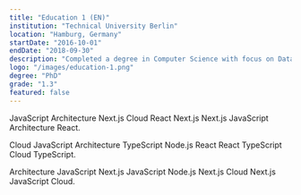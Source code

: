 ```yaml
---
title: "Education 1 (EN)"
institution: "Technical University Berlin"
location: "Hamburg, Germany"
startDate: "2016-10-01"
endDate: "2018-09-30"
description: "Completed a degree in Computer Science with focus on Data Science."
logo: "/images/education-1.png"
degree: "PhD"
grade: "1.3"
featured: false
---
```


JavaScript Architecture Next.js Cloud React Next.js Next.js JavaScript Architecture React.

Cloud JavaScript Architecture TypeScript Node.js React React TypeScript Cloud TypeScript.

Architecture JavaScript Next.js JavaScript Node.js Next.js Cloud Next.js JavaScript Cloud.
